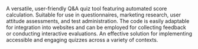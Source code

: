 A versatile, user-friendly Q&A quiz tool featuring automated score calculation. Suitable for use in questionnaires, marketing research, user attitude assessments, and test administration. 
The code is easily adaptable for integration into websites and can be employed for collecting feedback or conducting interactive evaluations. 
An effective solution for implementing accessible and engaging quizzes across a variety of contexts.
